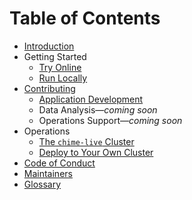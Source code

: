 # Table of Contents

- [Introduction](README.md)
- Getting Started
  - [Try Online](getting-started/try-online.md)
  - [Run Locally](getting-started/run-locally.md)
- [Contributing](CONTRIBUTING.md)
  - [Application Development](contributing/app-dev.md)
  - Data Analysis—*coming soon*
  - Operations Support—*coming soon*
- Operations
  - [The `chime-live` Cluster](./operations/chime-live-cluster.md)
  - [Deploy to Your Own Cluster](./operations/byok8s.md)
- [Code of Conduct](CODE_OF_CONDUCT.md)
- [Maintainers](MAINTAINERS.md)
- [Glossary](GLOSSARY.md)
